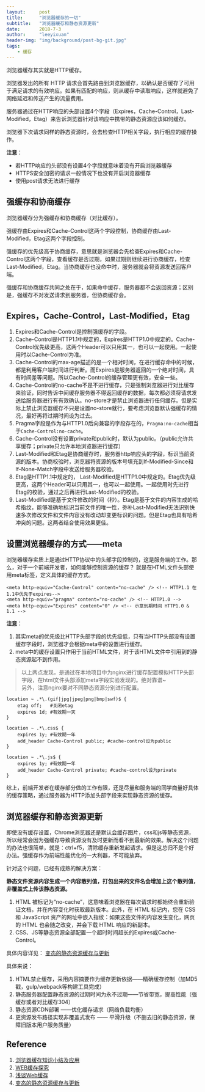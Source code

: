 ```yaml
---
layout:     post
title:      "浏览器缓存的一切"
subtitle:   "浏览器缓存和静态资源更新"
date:       2018-7-3
author:     "leeyixuan"
header-img: "img/background/post-bg-git.jpg"
tags:
    - 缓存
---
```




浏览器缓存其实就是HTTP缓存。



浏览器发出的所有 HTTP 请求会首先路由到浏览器缓存，以确认是否缓存了可用于满足请求的有效响应。如果有匹配的响应，则从缓存中读取响应，这样就避免了网络延迟和传送产生的流量费用。

服务器通过在HTTP响应的头部设置4个字段（Expires，Cache-Control，Last-Modified，Etag）来告诉浏览器针对该响应中携带的静态资源应该如何缓存。

浏览器下次请求同样的静态资源时，会去检查HTTP相关字段，执行相应的缓存操作。

**注意**：
- 若HTTP响应的头部没有设置4个字段就意味着没有开启浏览器缓存
- HTTPS安全加密的请求一般情况下也没有开启浏览器缓存
- 使用post请求无法进行缓存



## 强缓存和协商缓存
浏览器缓存分为强缓存和协商缓存（对比缓存）。

强缓存由Expires和Cache-Control这两个字段控制，协商缓存由Last-Modified，Etag这两个字段控制。

强缓存的优先级高于协商缓存，意思就是浏览器会先检查Expires和Cache-Control这两个字段，查看缓存是否过期，如果过期则继续进行协商缓存，检查Last-Modified，Etag。当协商缓存也没命中时，服务器就会将资源发送回客户端。

强缓存和协商缓存共同之处在于，如果命中缓存，服务器都不会返回资源；区别是，强缓存不对发送请求到服务器，但协商缓存会。





## Expires，Cache-Control，Last-Modified，Etag



1. Expires和Cache-Control是控制强缓存的字段。
2. Cache-Control是HTTP1.1中规定的，Expires是HTTP1.0中规定的。Cache-Control优先级更高，这两个Header可以只用其一，也可以一起使用。一起使用时以Cache-Control为准。
3. Cache-Control的max-age描述的是一个相对时间，在进行缓存命中的时候，都是利用客户端时间进行判断。而Expires是服务器返回的一个绝对时间，具有时间差等问题。所以Cache-Control的缓存管理更有效，安全一些。
4. Cache-Control的no-cache不是不进行缓存，只是强制浏览器进行对比缓存来验证，同时告诉中间缓存服务器不得返回缓存的数据，每次都必须将请求发送给服务器进行有有效确认。no-store才是禁止浏览器进行任何缓存。但是实际上禁止浏览器缓存不只是设置no-store就行，要考虑浏览器默认强缓存的情况，最好再将过期时间设为过去。
5. Pragma字段是作为与HTTP1.0后向兼容的字段存在的，`Pragma:no-cache`相当于`Cache-Control:no-cache`。
6. Cache-Control没有设置private和public时，默认为public。（public允许共享缓存；private只允许本地浏览器进行缓存）
7. Last-Modified和Etag是协商缓存时，服务器http响应头的字段，标识当前资源的版本。协商校验时，浏览器将资源的版本号填充到If-Modified-Since和If-None-Match字段中发送给服务器校验。
8. Etag是HTTP1.1中规定的， Last-Modified是HTTP1.0中规定的。Etag优先级更高，这两个Header可以只用其一，也可以一起使用。一起使用时先进行 Etag的校验，通过之后再进行Last-Modified的校验。
9. Last-Modified是基于文件修改的时间（秒）。Etag是基于文件的内容生成的哈希指纹，能够准确地标识当前文件的唯一性，弥补Last-Modified无法识别快速多次修改文件和文件内容没有改动却变更标识的问题。但是Etag也具有哈希冲突的问题。这两者结合使用效果更佳。


## 设置浏览器缓存的方式——meta
浏览器缓存实质上是通过HTTP协议中的头部字段控制的，这是服务端的工作。那么，对于一个前端开发者，如何能够控制资源的缓存？
就是在HTML文件头部使用meta标签，定义具体的缓存方式。
```
<meta http-equiv="Cache-Control" content="no-cache" /> <!-- HTTP1.1 在1.1中优先于expires-->
<meta http-equiv="pragma" content="no-cache" /> <!-- HTTP1.0 -->
<meta http-equiv="Expires" content="0" /> <!-- 示意到期时间 HTTP1.0 & 1.1 -->
```

**注意**：
1. 其实meta的优先级比HTTP头部字段的优先级低，只有当HTTP头部没有设置缓存字段时，浏览器才会根据meta中的设置进行缓存。
2. meta中的缓存设置只作用于当前HTML文件，对于该HTML文件中引用到的静态资源起不到作用。
>以上两点发现，是通过在本地项目中为nginx进行缓存配置模拟HTTP头部字段，在html文件头部添加meta字段实验发现的。绝对靠谱~     
>另外，注意nginx要对不同静态资源分别进行配置。

```
location ~ .*\.(gif|jpg|jpeg|png|bmp|swf)$ {
    etag off;   #关闭etag
    expires 1d; #有效期一天 
}

location ~ .*\.css$ {
    expires 1y; #有效期一年
    add_header Cache-Control public; #cache-control设为public
}

location ~ .*\.js$ {
    expires 1y; #有效期一年
    add_header Cache-Control private; #cache-control设为private
}
```

综上，前端开发者在缓存部分做的工作有限，还是尽量和服务端的同学商量好具体的缓存策略，通过服务器为HTTP添加头部字段来实现静态资源的缓存。



## 浏览器缓存和静态资源更新


即使没有缓存设置，Chrome浏览器还是默认会缓存图片，css和js等静态资源，所以经常会因为强缓存导致资源没有及时更新而看不到最新的效果。解决这个问题的办法也很简单，就是：ctrl+f5，清除缓存重新发起请求。但是这总归不是个好办法。强缓存作为前端性能优化的一大利器，不可能放弃。


针对这个问题，已经有成熟的解决方案：

**静态文件资源内容生成一个内容散列值，打包出来的文件名会增加上这个散列值，非覆盖式上传该静态资源。**

1. HTML 被标记为“no-cache”，这意味着浏览器在每次请求时都始终会重新验证文档，并在内容变化时获取最新版本。此外，在 HTML 标记内，您在 CSS 和 JavaScript 资产的网址中嵌入指纹：如果这些文件的内容发生变化，网页的 HTML 也会随之改变，并会下载 HTML 响应的新副本。
2. CSS、JS等静态资源全部配置一个超时时间超长的Expires或Cache-Control。

具体内容详见： [变态的静态资源缓存与更新 ](https://my.oschina.net/jathon/blog/404968)

具体来说：
1. HTML禁止缓存，采用内容摘要作为缓存更新依据——精确缓存控制（加MD5戳，gulp/webpack等构建工具完成）
2. 静态服务器配置静态资源的过期时间为永不过期——节省带宽，提高性能（强缓存或者对比缓存304）
3. 静态资源CDN部署 ——优化缓存请求（网络负载均衡）
4. 更资源发布路径实现非覆盖式发布 —— 平滑升级（不删去旧的静态资源，保障旧版本用户服务质量）



## Reference
1. [浏览器缓存知识小结及应用 ](http://www.cnblogs.com/lyzg/p/5125934.html)
2. [WEB缓存探究 ](https://segmentfault.com/a/1190000010367680)
3. [浅谈Web缓存](http://www.alloyteam.com/2016/03/discussion-on-web-caching/)
4. [变态的静态资源缓存与更新 ](https://my.oschina.net/jathon/blog/404968)